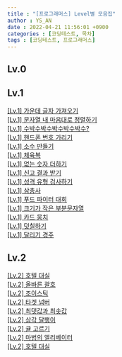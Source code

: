 ```yaml
---
title : "[프로그래머스] Level별 모음집"
author : YS_AN
date : 2022-04-21 11:56:01 +0900
categories : [코딩테스트, 목차]
tags : [코딩테스트, 프로그래머스]
---
```


## Lv.0

## Lv.1

[[Lv.1] 가운데 글자 가져오기](/posts/Programmers_1290) <br>
[[Lv.1] 문자열 내 마음대로 정렬하기](/posts/Programmers_12915) <br>
[[Lv.1] 수박수박수박수박수박수?](/posts/Programmers_12922) <br>
[[Lv.1] 핸드폰 번호 가리기](/posts/Programmers_12948) <br>
[[Lv.1] 소수 만들기](/posts/Programmers_12977) <br>
[[Lv.1] 체육복](/posts/Programmers_42862) <br>
[[Lv.1] 없는 숫자 더하기](/posts/Programmers_86051) <br>
[[Lv.1] 신고 결과 받기](/posts/Programmers_92334) <br>
[[Lv.1] 성격 유형 검사하기](/posts/Programmers_118666) <br>
[[Lv.1] 삼총사](/posts/Programmers_131705) <br>
[[Lv.1] 푸드 파이터 대회](/posts/Programmers_134240) <br>
[[Lv.1] 크기가 작은 부분문자열](/posts/Programmers_147355) <br>
[[Lv.1] 카드 뭉치](/posts/Programmers_159994) <br>
[[Lv.1] 덧칠하기](/posts/Programmers_161989) <br>
[[Lv.1] 달리기 경주](/posts/Programmers_178871) <br>

## Lv.2
[[Lv.2] 호텔 대실](/posts/Programmers_1844) <br>
[[Lv.2] 올바른 괄호](/posts/Programmers_12909) <br>
[[Lv.2] 조이스틱](/posts/Programmers_42860) <br>
[[Lv.2] 타겟 넘버](/posts/Programmers_43165) <br>
[[Lv.2] 최댓값과 최솟값](/posts/Programmers_59038) <br>
[[Lv.2] 삼각 달팽이](/posts/Programmers_68645) <br>
[[Lv.2] 귤 고르기](/posts/Programmers_138476) <br>
[[Lv.2] 마법의 엘리베이터](/posts/Programmers_148653) <br>
[[Lv.2] 호텔 대실](/posts/Programmers_155651) <br>